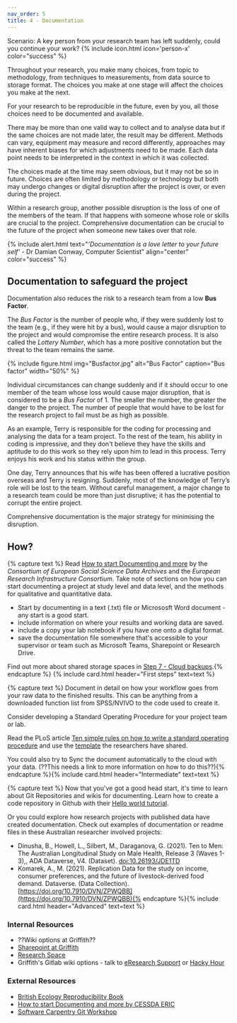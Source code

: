 ```yaml
---
nav_order: 5
title: 4 - Documentation
---
```

<div class="p-3 mb-2 bg-secondary text-white">Scenario: A key person from your research team has left suddenly, could you continue your work? {% include icon.html icon='person-x' color="success" %}</div> 

Throughout your research, you make many choices, from topic to methodology, from techniques to measurements, from data source to storage format. The choices you make at one stage will affect the choices you make at the next.  

For your research to be reproducible in the future, even by you, all those choices need to be documented and available. 

There may be more than one valid way to collect and to analyse data but if the same choices are not made later, the result may be different. Methods can vary, equipment may measure and record differently, approaches may have inherent biases for which adjustments need to be made. Each data point needs to be interpreted in the context in which it was collected. 

The choices made at the time may seem obvious, but it may not be so in future. Choices are often limited by methodology or technology but both may undergo changes or digital disruption after the project is over, or even during the project.  

Within a research group, another possible disruption is the loss of one of the members of the team. If that happens with someone whose role or skills are crucial to the project. Comprehensive documentation can be crucial to the future of the project when someone new takes over that role. 

{% include alert.html text="*'Documentation is a love letter to your future self'* - Dr Damian Conway, Computer Scientist" align="center" color="success" %}

## Documentation to safeguard the project

Documentation also reduces the risk to a research team from a low **Bus Factor**. 

The *Bus Factor* is the number of people who, if they were suddenly lost to the team (e.g., if they were hit by a bus), would cause a major disruption to the project and would compromise the entire research process. It is also called the *Lottery Number*, which has a more positive connotation but the threat to the team remains the same. 

{% include figure.html img="Busfactor.jpg" alt="Bus Factor" caption="Bus factor" width="50%" %}

Individual circumstances can change suddenly and if it should occur to one member of the team whose loss would cause major disruption, that is considered to be a *Bus Factor* of 1. The smaller the number, the greater the danger to the project. The number of people that would have to be lost for the research project to fail must be as high as possible. 

As an example, Terry is responsible for the coding for processing and analysing the data for a team project. To the rest of the team, his ability in coding is impressive, and they don't believe they have the skills and aptitude to do this work so they rely upon him to lead in this process. Terry enjoys his work and his status within the group. 

One day, Terry announces that his wife has been offered a lucrative position overseas and Terry is resigning. Suddenly, most of the knowledge of Terry’s role will be lost to the team.  Without careful management, a major change to a research team could be more than just disruptive; it has the potential to corrupt the entire project. 

Comprehensive documentation is the major strategy for minimising the disruption. 

## How?
{% capture text %}
Read [How to start Documenting and more](https://www.cessda.eu/Training/Training-Resources/Library/Data-Management-Expert-Guide/2.-Organise-Document/Documentation-and-metadata) by the *Consortium of European Social Science Data Archives* and the *European Research Infrastructure Consortium*. Take note of sections on how you can start documenting a project at study level and data level, and the methods for qualitative and quantitative data. 
 
* Start by documenting in a text (.txt) file or Micrososft Word document - any start is a good start. 
* include information on where your results and working data are saved. 
* include a copy your lab notebook if you have one onto a digital format.  
* save the documentation file somewhere that's accessible to your supervisor or team such as Microsoft Teams, Sharepoint or Research Drive.  

Find out more about shared storage spaces in [Step 7 - Cloud backups](https://gulibrarysandbox.github.io/ten-repo/content/07-cloud.html).{% endcapture %}
{% include card.html header="First steps" text=text %}

{% capture text %}
Document in detail on how your workflow goes from your raw data to the finished results. This can be anything from a downloaded function list from SPSS/NVIVO to the code used to create it. 

Consider developing a Standard Operating Procedure for your project team or lab.   

Read the PLoS article [Ten simple rules on how to write a standard operating procedure](https://doi.org/10.1371/journal.pcbi.1008095) and use the [template](https://zenodo.org/record/3678317#.Y2suUORByUk) the researchers have shared.

You could also try to Sync the document automatically to the cloud with your data. (??This needs a link to more information on how to do this??){% endcapture %}{% include card.html header="Intermediate" text=text %}

{% capture text %}
Now that you've got a good head start, it's time to learn about Git Repositories and wikis for documenting. 
Learn how to create a code repository in Github with their [Hello world tutorial](https://docs.github.com/en/get-started/quickstart/hello-world).

Or you could explore how research projects with published data have created documentation.
Check out examples of documentation or readme files in these Australian researcher involved projects:
* Dinusha, B., Howell, L., Silbert, M., Daraganova, G. (2021). Ten to Men: The Australian Longitudinal Study on Male Health, Release 3 (Waves 1-3),, ADA Dataverse, V4. (Dataset). [doi:10.26193/JDE1TD](doi:10.26193/JDE1TD)
* Komarek, A., M. (2021). Replication Data for the study on income, consumer preferences, and the future of livestock-derived food demand. Dataverse. (Data Collection). [https://doi.org/10.7910/DVN/ZPWQBB](https://doi.org/10.7910/DVN/ZPWQBB){% endcapture %}{% include card.html header="Advanced" text=text %}


### Internal Resources
* ??Wiki options at Griffith??
* [Sharepoint at Griffith](https://griffitheduau.sharepoint.com/sites/Productivity-Content/SitePages/SharePoint-Online.aspx)
* [Research Space](https://research-storage.griffith.edu.au/)
* Griffith's Gitlab wiki options - talk to [eResearch Support](https://www.griffith.edu.au/eresearch-services) or [Hacky Hour](https://www.griffith.edu.au/eresearch-services/hacky-hour)

### External Resources
* [British Ecology Reproducibility Book](https://www.britishecologicalsociety.org/wp-content/uploads/2017/12/guide-to-reproducible-code.pdf)
* [How to start Documenting and more by CESSDA ERIC](https://www.cessda.eu/Training/Training-Resources/Library/Data-Management-Expert-Guide/2.-Organise-Document/Documentation-and-metadata)
* [Software Carpentry Git Workshop](https://swcarpentry.github.io/git-novice/)
